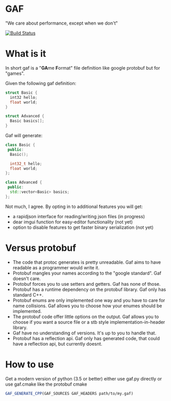 # GAF
"We care about performance, except when we don't"



[![Build Status](https://travis-ci.org/madeso/gaf.svg?branch=master)](https://travis-ci.org/madeso/gaf)

# What is it

In short gaf is a "**GA**me **F**ormat" file definition like google protobuf but for "games".

Given the following gaf definition:

```C++
struct Basic {
  int32 hello;
  float world;
}

struct Advanced {
  Basic basics[];
}
```

Gaf will generate:

```C++
class Basic {
 public:
  Basic();

  int32_t hello;
  float world;
};

class Advanced {
 public:
  std::vector<Basic> basics;
};
```

Not much, I agree. By opting in to additional features you will get:

 * a rapidjson interface for reading/writing json files (in progress)
 * dear imgui function for easy-editor functionality (not yet)
 * option to disable features to get faster binary serialization (not yet)

# Versus protobuf

 * The code that protoc generates is pretty unreadable. Gaf aims to have readable as a programmer would write it.
 * Protobuf mangles your names according to the "google standard". Gaf doesn't care.
 * Protobuf forces you to use setters and getters. Gaf has none of those.
 * Protobuf has a runtime dependency on the protobuf library. Gaf only has standard C++.
 * Protobuf enums are only implemented one way and you have to care for name collisions. Gaf allows you to choose how your enumes should be implemented.
 * The protobuf code offer little options on the output. Gaf allows you to choose if you want a source file or a stb style implementation-in-header library.
 * Gaf have no understanding of versions. It's up to you to handle that.
 * Protobuf has a reflection api. Gaf only has generated code, that could have a reflection api, but currently doesnt.


# How to use

Get a modern version of python (3.5 or better)
either use gaf.py directly or use gaf.cmake like the protobuf cmake

```CMake
GAF_GENERATE_CPP(GAF_SOURCES GAF_HEADERS path/to/my.gaf)
```



